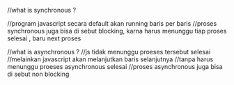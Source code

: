 //what is synchronous ?

//program javascript secara default akan running baris per baris
//proses synchronous juga bisa di sebut blocking, karna harus menunggu tiap proses selesai , baru next proses

//what is asynchronous ?
//js tidak menunggu proeses tersebut selesai 
//melainkan javascript akan melanjutkan baris selanjutnya
//tanpa harus menunggu proeses asynchronous selesai 
//proses asynchronous juga bisa di sebut non blocking